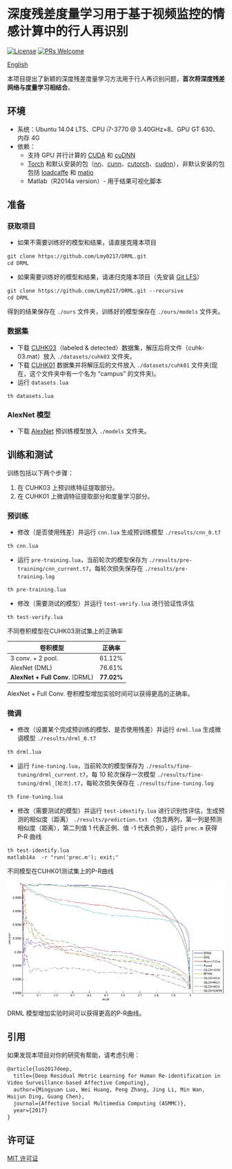 # 深度残差度量学习用于基于视频监控的情感计算中的行人再识别
[![License](https://img.shields.io/badge/license-MIT-blue.svg)](LICENSE) [![PRs Welcome](https://img.shields.io/badge/PRs-welcome-brightgreen.svg)](https://github.com/Lmy0217/DRML/pulls)

[English](README.md)

本项目提出了新颖的深度残差度量学习方法用于行人再识别问题，**首次将深度残差网络与度量学习相结合**。

## 环境
* 系统：Ubuntu 14.04 LTS、CPU i7-3770 @ 3.40GHz×8、GPU GT 630、内存 4G
* 依赖：
  * 支持 GPU 并行计算的 [CUDA](https://developer.nvidia.com/cuda-toolkit) 和 [cuDNN](https://developer.nvidia.com/cudnn)
  * [Torch](https://github.com/torch/torch7) 和默认安装的包（[nn](https://github.com/torch/nn)、[cunn](https://github.com/torch/cunn)、[cutorch](https://github.com/torch/cutorch)、[cudnn](https://github.com/soumith/cudnn.torch)），非默认安装的包包括 [loadcaffe](https://github.com/szagoruyko/loadcaffe) 和 [matio](https://github.com/soumith/matio-ffi.torch)
  * Matlab（R2014a version）- 用于结果可视化脚本

## 准备
### 获取项目
* 如果不需要训练好的模型和结果，请直接克隆本项目

```shell
git clone https://github.com/Lmy0217/DRML.git
cd DRML
```
* 如果需要训练好的模型和结果，请递归克隆本项目（先安装 [Git LFS](https://git-lfs.github.com/)）

```shell
git clone https://github.com/Lmy0217/DRML.git --recursive
cd DRML
```
得到的结果保存在 `./ours` 文件夹，训练好的模型保存在 `./ours/models` 文件夹。

### 数据集
* 下载 [CUHK03](http://www.ee.cuhk.edu.hk/~xgwang/CUHK_identification.html)（labeled & detected）数据集，解压后将文件（cuhk-03.mat）放入 `./datasets/cuhk03` 文件夹。
* 下载 [CUHK01](http://www.ee.cuhk.edu.hk/~xgwang/CUHK_identification.html) 数据集并将解压后的文件放入 `./datasets/cuhk01` 文件夹(现在，这个文件夹中有一个名为 “campus” 的文件夹)。
* 运行 `datasets.lua`

```shell
th datasets.lua
```

### AlexNet 模型
* 下载 [AlexNet](http://dl.caffe.berkeleyvision.org/bvlc_alexnet.caffemodel) 预训练模型放入 `./models` 文件夹。

## 训练和测试
训练包括以下两个步骤：

1. 在 CUHK03 上预训练特征提取部分。
2. 在 CUHK01 上微调特征提取部分和度量学习部分。

### 预训练
* 修改（是否使用残差）并运行 `cnn.lua` 生成预训练模型 `./results/cnn_0.t7`

```shell
th cnn.lua
```
* 运行 `pre-training.lua`，当前轮次的模型保存为 `./results/pre-training/cnn_current.t7`，每轮次损失保存在 `./results/pre-training.log`

```shell
th pre-training.lua
```
* 修改（需要测试的模型）并运行 `test-verify.lua` 进行验证性评估

```shell
th test-verify.lua
```

不同卷积模型在CUHK03测试集上的正确率

| 卷积模型                         |  正确率     |
|---------------------------------|------------|
| 3 conv. + 2 pool.               | 61.12%     |
| AlexNet (DML)                   | 76.61%     |
| **AlexNet + Full Conv.** (DRML) | **77.02%** |

AlexNet + Full Conv. 卷积模型增加实验时间可以获得更高的正确率。

### 微调
* 修改（设置某个完成预训练的模型、是否使用残差）并运行 `drml.lua` 生成微调模型  `./results/drml_0.t7`

```shell
th drml.lua
```
* 运行 `fine-tuning.lua`，当前轮次的模型保存为 `./results/fine-tuning/drml_current.t7`，每 10 轮次保存一次模型 `./results/fine-tuning/drml_[轮次].t7`，每轮次损失保存在 `./results/fine-tuning.log`

```shell
th fine-tuning.lua
```
* 修改（需要测试的模型）并运行 `test-identify.lua` 进行识别性评估，生成预测的相似度（距离） `./results/prediction.txt` （包含两列，第一列是预测相似度（距离），第二列值 1 代表正例、值 -1 代表负例），运行 `prec.m` 获得 P-R 曲线

```shell
th test-identify.lua
matlab14a  -r "run('prec.m'); exit;"
```

不同模型在CUHK01测试集上的P-R曲线

![](./pr.jpg)

DRML 模型增加实验时间可以获得更高的P-R曲线。

## 引用
如果发现本项目对你的研究有帮助，请考虑引用：
```
@article{luo2017deep,
  title={Deep Residual Metric Learning for Human Re-identification in Video Surveillance-based Affective Computing},
  author={Mingyuan Luo, Wei Huang, Peng Zhang, Jing Li, Min Wan, Huijun Ding, Guang Chen},
  journal={Affective Social Multimedia Computing (ASMMC)},
  year={2017}
}
```

## 许可证
[MIT 许可证](LICENSE)